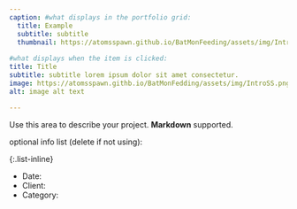 ```yaml
---
caption: #what displays in the portfolio grid:
  title: Example
  subtitle: subtitle
  thumbnail: https://atomsspawn.github.io/BatMonFeeding/assets/img/IntroSS.png
  
#what displays when the item is clicked:
title: Title
subtitle: subtitle lorem ipsum dolor sit amet consectetur.
image: https://atomsspawn.githb.io/BatMonFedding/assets/img/IntroSS.png #main image, can be a link or a file in assets/img/portfolio
alt: image alt text

---
```

Use this area to describe your project. **Markdown** supported.

optional info list (delete if not using):

{:.list-inline} 
- Date: 
- Client: 
- Category: 

